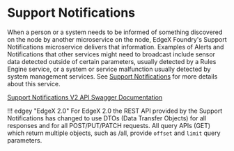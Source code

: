 # Support Notifications

When a person or a system needs to be informed of something discovered on the node by another microservice on the node, EdgeX Foundry's Support Notifications microservice delivers that information. Examples of Alerts and Notifications that other services might need to broadcast include sensor data detected outside of certain parameters, usually detected by a Rules Engine service, or a system or service malfunction usually detected by system management services.  See [Support Notifications](../../microservices/support/notifications/Ch-AlertsNotifications.md) for more details about this service.

[Support Notifications V2 API Swagger Documentation](https://app.swaggerhub.com/apis-docs/EdgeXFoundry1/support-notifications)

!!! edgey "EdgeX 2.0"
    For EdgeX 2.0 the REST API provided by the Support Notifications has changed to use DTOs (Data Transfer Objects) for all responses and for all POST/PUT/PATCH requests. All query APIs (GET) which return multiple objects, such as /all, provide `offset` and `limit` query parameters.

